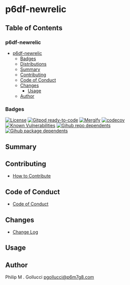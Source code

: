 # p6df-newrelic

## Table of Contents


### p6df-newrelic
- [p6df-newrelic](#p6df-newrelic)
  - [Badges](#badges)
  - [Distributions](#distributions)
  - [Summary](#summary)
  - [Contributing](#contributing)
  - [Code of Conduct](#code-of-conduct)
  - [Changes](#changes)
    - [Usage](#usage)
  - [Author](#author)

### Badges

[![License](https://img.shields.io/badge/License-Apache%202.0-yellowgreen.svg)](https://opensource.org/licenses/Apache-2.0)
[![Gitpod ready-to-code](https://img.shields.io/badge/Gitpod-ready--to--code-blue?logo=gitpod)](https://gitpod.io/#https://github.com/p6m7g8/p6df-newrelic)
[![Mergify](https://img.shields.io/endpoint.svg?url=https://gh.mergify.io/badges/p6m7g8/p6df-newrelic/&style=flat)](https://mergify.io)
[![codecov](https://codecov.io/gh/p6m7g8/p6df-newrelic/branch/master/graph/badge.svg?token=14Yj1fZbew)](https://codecov.io/gh/p6m7g8/p6df-newrelic)
[![Known Vulnerabilities](https://snyk.io/test/github/p6m7g8/p6df-newrelic/badge.svg?targetFile=package.json)](https://snyk.io/test/github/p6m7g8/p6df-newrelic?targetFile=package.json)
[![Gihub repo dependents](https://badgen.net/github/dependents-repo/p6m7g8/p6df-newrelic)](https://github.com/p6m7g8/p6df-newrelic/network/dependents?dependent_type=REPOSITORY)
[![Gihub package dependents](https://badgen.net/github/dependents-pkg/p6m7g8/p6df-newrelic)](https://github.com/p6m7g8/p6df-newrelic/network/dependents?dependent_type=PACKAGE)

## Summary

## Contributing

- [How to Contribute](CONTRIBUTING.md)

## Code of Conduct

- [Code of Conduct](https://github.com/p6m7g8/.github/blob/master/CODE_OF_CONDUCT.md)

## Changes

- [Change Log](CHANGELOG.md)

## Usage

## Author

Philip M . Gollucci <pgollucci@p6m7g8.com>

